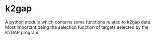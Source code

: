 # k2gap
A python module which contains some functions related to k2gap data. Most important being the selection function of targets selected by the K2GAP program.

